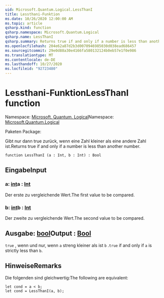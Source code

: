 ```yaml
---
uid: Microsoft.Quantum.Logical.LessThanI
title: Lessthani-Funktion
ms.date: 10/26/2020 12:00:00 AM
ms.topic: article
qsharp.kind: function
qsharp.namespace: Microsoft.Quantum.Logical
qsharp.name: LessThanI
qsharp.summary: Returns true if and only if a number is less than another number.
ms.openlocfilehash: 204e62a87d2b3d0070946985030d038ead686457
ms.sourcegitcommit: 29e0d88a30e4166fa580132124b0eb57e1f0e986
ms.translationtype: MT
ms.contentlocale: de-DE
ms.lasthandoff: 10/27/2020
ms.locfileid: "92723480"
---
```

# <a name="lessthani-function"></a><span data-ttu-id="88fd6-102">Lessthani-Funktion</span><span class="sxs-lookup"><span data-stu-id="88fd6-102">LessThanI function</span></span>

<span data-ttu-id="88fd6-103">Namespace: [Microsoft. Quantum. Logical](xref:Microsoft.Quantum.Logical)</span><span class="sxs-lookup"><span data-stu-id="88fd6-103">Namespace: [Microsoft.Quantum.Logical](xref:Microsoft.Quantum.Logical)</span></span>

<span data-ttu-id="88fd6-104">Paketen [](https://nuget.org/packages/)</span><span class="sxs-lookup"><span data-stu-id="88fd6-104">Package: [](https://nuget.org/packages/)</span></span>


<span data-ttu-id="88fd6-105">Gibt nur dann true zurück, wenn eine Zahl kleiner als eine andere Zahl ist.</span><span class="sxs-lookup"><span data-stu-id="88fd6-105">Returns true if and only if a number is less than another number.</span></span>

```qsharp
function LessThanI (a : Int, b : Int) : Bool
```


## <a name="input"></a><span data-ttu-id="88fd6-106">Eingabe</span><span class="sxs-lookup"><span data-stu-id="88fd6-106">Input</span></span>

### <a name="a--int"></a><span data-ttu-id="88fd6-107">a: [int](xref:microsoft.quantum.lang-ref.int)</span><span class="sxs-lookup"><span data-stu-id="88fd6-107">a : [Int](xref:microsoft.quantum.lang-ref.int)</span></span>

<span data-ttu-id="88fd6-108">Der erste zu vergleichende Wert.</span><span class="sxs-lookup"><span data-stu-id="88fd6-108">The first value to be compared.</span></span>


### <a name="b--int"></a><span data-ttu-id="88fd6-109">b: [int](xref:microsoft.quantum.lang-ref.int)</span><span class="sxs-lookup"><span data-stu-id="88fd6-109">b : [Int](xref:microsoft.quantum.lang-ref.int)</span></span>

<span data-ttu-id="88fd6-110">Der zweite zu vergleichende Wert.</span><span class="sxs-lookup"><span data-stu-id="88fd6-110">The second value to be compared.</span></span>



## <a name="output--bool"></a><span data-ttu-id="88fd6-111">Ausgabe: [bool](xref:microsoft.quantum.lang-ref.bool)</span><span class="sxs-lookup"><span data-stu-id="88fd6-111">Output : [Bool](xref:microsoft.quantum.lang-ref.bool)</span></span>

<span data-ttu-id="88fd6-112">`true` , wenn und nur, wenn `a` streng kleiner als ist `b` .</span><span class="sxs-lookup"><span data-stu-id="88fd6-112">`true` if and only if `a` is strictly less than `b`.</span></span>

## <a name="remarks"></a><span data-ttu-id="88fd6-113">Hinweise</span><span class="sxs-lookup"><span data-stu-id="88fd6-113">Remarks</span></span>

<span data-ttu-id="88fd6-114">Die folgenden sind gleichwertig:</span><span class="sxs-lookup"><span data-stu-id="88fd6-114">The following are equivalent:</span></span>

```Q#
let cond = a < b;
let cond = LessThanI(a, b);
```